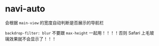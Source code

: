 # navi-auto

会根据 `main-view` 的宽度自动判断是否展示的导航栏

`backdrop-filter: blur` 不要跟 `max-height` 一起用！！！！否则 Safari 上毛玻璃效果就不会显示了！！！
